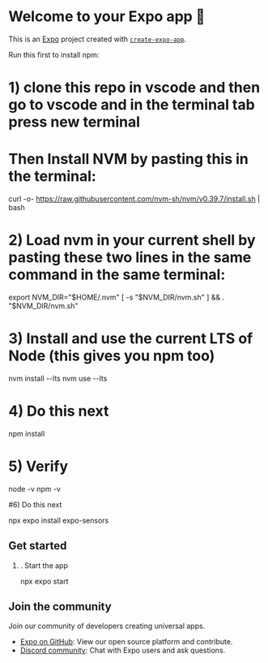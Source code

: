 # Welcome to your Expo app 👋

This is an [Expo](https://expo.dev) project created with [`create-expo-app`](https://www.npmjs.com/package/create-expo-app).

Run this first to install npm:
# 1) clone this repo in vscode and then go to vscode and in the terminal tab press new terminal

# Then Install NVM by pasting this in the terminal:
curl -o- https://raw.githubusercontent.com/nvm-sh/nvm/v0.39.7/install.sh | bash

# 2) Load nvm in your current shell by pasting these two lines in the same command in the same terminal:
export NVM_DIR="$HOME/.nvm"
[ -s "$NVM_DIR/nvm.sh" ] && . "$NVM_DIR/nvm.sh"

# 3) Install and use the current LTS of Node (this gives you npm too)
nvm install --lts
nvm use --lts

# 4) Do this next
npm install

# 5) Verify
node -v
npm -v

#6) Do this next

npx expo install expo-sensors


## Get started

1. . Start the app

   npx expo start

## Join the community

Join our community of developers creating universal apps.

- [Expo on GitHub](https://github.com/expo/expo): View our open source platform and contribute.
- [Discord community](https://chat.expo.dev): Chat with Expo users and ask questions.
